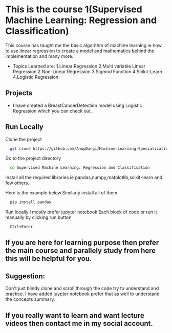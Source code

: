 
# This is the course 1(Supervised Machine Learning: Regression and Classification)

This course has taught me the basic algorithm of machine learning ie how to use linear regression to create a model and mathematics behind the implementation and many more.

- Topics Learned are:
1.Linear Regression
2.Multi variable Linear Regression
2.Non-Linear Regression
3.Sigmod Function
4.Scikit-Learn
4.Logistic Regression

## Projects
- I have created a BreastCancerDetection model using Logistic Regression which you can check out.
## Run Locally

Clone the project

```bash
  git clone https://github.com/AnupDangi/Machine-Learning-Specialization.git
```

Go to the project directory

```bash
  cd Supervised Machine Learning: Regression and Classification
```

Install all the required libraries ie pandas,numpy,matplotlib,scikit-learn and few others.

Here is the example below.Similarly install all of them.
```bash
  pip install pandas
```

 Run locally i mostly prefer jupyter notebook 
Each block of code or run it manually by clicking run button
```bash
  Ctrl+Enter 
```
## If you are here for learning purpose then prefer the main course and parallely study from here this will be helpful for you.

## Suggestion:
Don't just blindy clone and scroll through the code try to understand and practice.
I have added juypter notebook prefer that as well to understand the concepts summary.
## If you really want to learn and want lecture videos then contact me in my social account.

